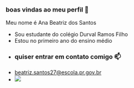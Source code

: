 ### boas vindas ao meu perfil 💙

Meu nome é Ana Beatriz dos Santos

- Sou estudante do colégio Durval Ramos Filho
- Estou no primeiro ano do ensino médio
- ### quiser entrar em contato comigo 📫
- beatriz.santos27@escola.pr.gov.br
- ![](https://media.tenor.com/2WwYaoLy3D8AAAAC/cat-sad-cat.gif)
